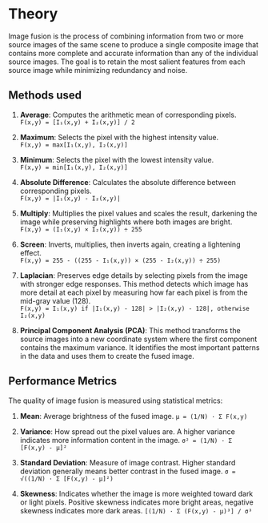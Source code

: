 # Theory

Image fusion is the process of combining information from two or more source images of the same scene to produce a single composite image that contains more complete and accurate information than any of the individual source images. The goal is to retain the most salient features from each source image while minimizing redundancy and noise.

## Methods used

1. **Average**: Computes the arithmetic mean of corresponding pixels.  
   ```F(x,y) = [I₁(x,y) + I₂(x,y)] / 2```

2. **Maximum**: Selects the pixel with the highest intensity value.  
   ``` F(x,y) = max[I₁(x,y), I₂(x,y)] ```

3. **Minimum**: Selects the pixel with the lowest intensity value.  
   ``` F(x,y) = min[I₁(x,y), I₂(x,y)] ```

4. **Absolute Difference**: Calculates the absolute difference between corresponding pixels.  
   ``` F(x,y) = |I₁(x,y) - I₂(x,y)| ```

5. **Multiply**: Multiplies the pixel values and scales the result, darkening the image while preserving highlights where both images are bright.  
   ``` F(x,y) = (I₁(x,y) × I₂(x,y)) ÷ 255 ```

6. **Screen**: Inverts, multiplies, then inverts again, creating a lightening effect.  
   ``` F(x,y) = 255 - ((255 - I₁(x,y)) × (255 - I₂(x,y)) ÷ 255) ```

7. **Laplacian**: Preserves edge details by selecting pixels from the image with stronger edge responses. This method detects which image has more detail at each pixel by measuring how far each pixel is from the mid-gray value (128).  
   ``` F(x,y) = I₁(x,y) if |I₁(x,y) - 128| > |I₂(x,y) - 128|, otherwise I₂(x,y) ```

8. **Principal Component Analysis (PCA)**: This method transforms the source images into a new coordinate system where the first component contains the maximum variance. It identifies the most important patterns in the data and uses them to create the fused image.

## Performance Metrics

The quality of image fusion is measured using statistical metrics:

1. **Mean**: Average brightness of the fused image.
   ```μ = (1/N) · Σ F(x,y)```

2. **Variance**: How spread out the pixel values are. A higher variance indicates more information content in the image.
   ```σ² = (1/N) · Σ [F(x,y) - μ]²```

3. **Standard Deviation**: Measure of image contrast. Higher standard deviation generally means better contrast in the fused image.
   ```σ = √((1/N) · Σ [F(x,y) - μ]²)```

4. **Skewness**: Indicates whether the image is more weighted toward dark or light pixels. Positive skewness indicates more bright areas, negative skewness indicates more dark areas.
   ```[(1/N) · Σ (F(x,y) - μ)³] / σ³```
